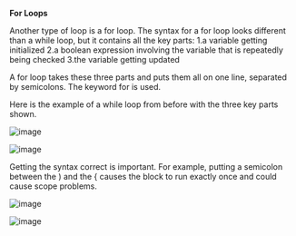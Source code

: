 **For Loops**

Another type of loop is a for loop. The syntax for a for loop looks different than a while loop, but it contains all the key parts:
1.a variable getting initialized
2.a boolean expression involving the variable that is repeatedly being checked
3.the variable getting updated

A for loop takes these three parts and puts them all on one line, separated by semicolons. The keyword for is used.

Here is the example of a while loop from before with the three key parts shown.

![image](https://github.com/Sshiril/Javascript/assets/113382540/4bcbc22e-a284-42d9-960d-efc3838e0ea2)

![image](https://github.com/Sshiril/Javascript/assets/113382540/07bec4ea-493d-4e8e-ba52-a413adbcdd32)

Getting the syntax correct is important. For example, putting a semicolon between the ) and the { causes the block to run exactly once and could cause scope problems.

![image](https://github.com/Sshiril/Javascript/assets/113382540/d71ee150-625d-4901-8e01-6bf85af1bbd0)

![image](https://github.com/Sshiril/Javascript/assets/113382540/beb4ab4d-b701-4629-b189-6d3f87d3c805)


